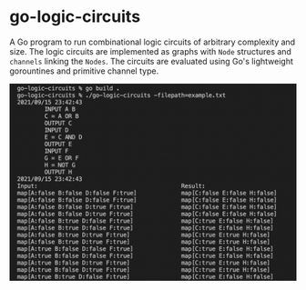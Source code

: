 # go-logic-circuits

A Go program to run combinational logic circuits of arbitrary complexity and size. The logic circuits are implemented as graphs with `Node` structures and `channels` linking the `Nodes`. The circuits are evaluated using Go's lightweight gorountines and primitive channel type.

![](assets/demo.png)